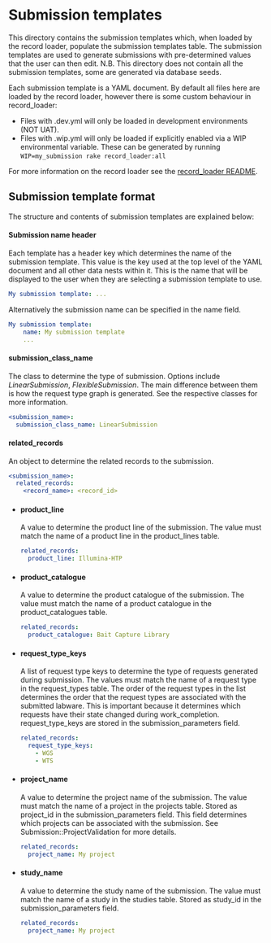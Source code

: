 # Submission templates

This directory contains the submission templates which, when loaded by the record loader, populate the submission templates table. The submission templates are used to generate submissions with pre-determined values that the user can then edit. N.B. This directory does not contain all the submission templates, some are generated via database seeds.

Each submission template is a YAML document. By default all files here are loaded by the record loader, however there is some custom behaviour in record_loader:

- Files with .dev.yml will only be loaded in development environments (NOT UAT).
- Files with .wip.yml will only be loaded if explicitly enabled via a WIP environmental variable.
  These can be generated by running `WIP=my_submission rake record_loader:all`

For more information on the record loader see the [record_loader README](https://github.com/sanger/record_loader).

## Submission template format

The structure and contents of submission templates are explained below:

#### Submission name header

Each template has a header key which determines the name of the submission template. This value is the key used at the top level of the YAML document and all other data nests within it. This is the name that will be displayed to the user when they are selecting a submission template to use.

```yaml
My submission template: ...
```

Alternatively the submission name can be specified in the name field.

```yaml
My submission template:
    name: My submission template
    ...
```

#### submission_class_name

The class to determine the type of submission. Options include _LinearSubmission_, _FlexibleSubmission_. The main difference between them is how the request type graph is generated. See the respective classes for more information.

```yaml
<submission_name>:
  submission_class_name: LinearSubmission
```

#### related_records

An object to determine the related records to the submission.

```yaml
<submission_name>:
  related_records:
    <record_name>: <record_id>
```

- #### product_line

  A value to determine the product line of the submission. The value must match the name of a product line in the product_lines table.

  ```yaml
  related_records:
    product_line: Illumina-HTP
  ```

- #### product_catalogue

  A value to determine the product catalogue of the submission. The value must match the name of a product catalogue in the product_catalogues table.

  ```yaml
  related_records:
    product_catalogue: Bait Capture Library
  ```

- #### request_type_keys

  A list of request type keys to determine the type of requests generated during submission. The values must match the name of a request type in the request_types table. The order of the request types in the list determines the order that the request types are associated with the submitted labware. This is important because it determines which requests have their state changed during work_completion. request_type_keys are stored in the submission_parameters field.

  ```yaml
  related_records:
    request_type_keys:
      - WGS
      - WTS
  ```

- #### project_name

  A value to determine the project name of the submission. The value must match the name of a project in the projects table. Stored as project_id in the submission_parameters field. This field determines which projects can be associated with the submission. See Submission::ProjectValidation for more details.

  ```yaml
  related_records:
    project_name: My project
  ```

- #### study_name

  A value to determine the study name of the submission. The value must match the name of a study in the studies table. Stored as study_id in the submission_parameters field.

  ```yaml
  related_records:
    project_name: My project
  ```
